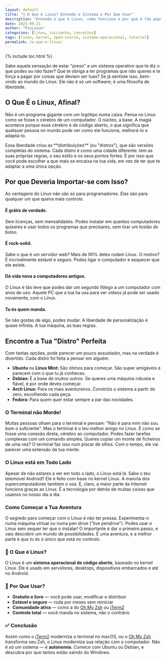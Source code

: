 ```yaml
---
layout: default
title: "🐧 O Que é Linux? Entenda o Sistema e Por Que Usar"
description: "Entenda o que é Linux, como funciona e por que é tão popular — ideal para iniciantes que querem sair do Windows e dominar um sistema livre!"
date: 2025-09-21
author: "PioLinux"
categories: [linux, iniciante, conceitos]
tags: [linux, kernel, open-source, sistema-operacional, tutorial]
permalink: /o-que-e-linux/
---
```



{% include toc.html %}





<section class="post-content">
   <p>
    Sabe aquela sensação de estar "preso" a um sistema operativo que te diz o que podes ou não fazer? Que te obriga a ter programas que não queres e te força a pagar por coisas que deviam ser tuas? Se já sentiste isso, bem-vindo ao mundo do Linux. Ele não é só um software; é uma filosofia de liberdade.
   </p>
   <h2>
    O Que É o Linux, Afinal?
   </h2>
   <p>
    Não é um programa gigante com um logótipo numa caixa. Pensa no Linux como se fosse o cérebro de um computador. O núcleo, a base. A magia acontece porque esse cérebro é de código aberto, o que significa que qualquer pessoa no mundo pode ver como ele funciona, melhorá-lo e adaptá-lo.
   </p>
   <p>
    Essa liberdade criou as **distribuições** (ou "distros"), que são versões completas do sistema. Cada distro é como uma cidade diferente: tem as suas próprias regras, o seu estilo e os seus pontos fortes. É por isso que você pode escolher a que mais se encaixa na tua vida, em vez de ter que te adaptar a uma única opção.
   </p>
   <h2>
    Por que Deveria Importar-se com Isso?
   </h2>
   <p>
    As vantagens do Linux não são só para programadores. Elas são para qualquer um que queira mais controlo.
   </p>
   <h4>
    É grátis de verdade.
   </h4>
   <p>
    Sem licenças, sem mensalidades. Podes instalar em quantos computadores quiseres e usar todos os programas que precisares, sem tirar um tostão do bolso.
   </p>
   <h4>
    É rock-solid.
   </h4>
   <p>
    Sabe o que é um servidor web? Mais de 90% deles rodam Linux. O motivo? É incrivelmente estável e seguro. Podes ligar o computador e esquecer que ele existe.
   </p>
   <h4>
    Dá vida nova a computadores antigos.
   </h4>
   <p>
    O Linux é tão leve que podes dar um segundo fôlego a um computador com anos de uso. Aquele PC que a tua tia usa para ver vídeos já pode ser usado novamente, com o Linux.
   </p>
   <h4>
    Tu és quem manda.
   </h4>
   <p>
    Se não gostas de algo, podes mudar. A liberdade de personalização é quase infinita. A tua máquina, as tuas regras.
   </p>
   <h2>
    Encontre a Tua "Distro" Perfeita
   </h2>
   <p>
    Com tantas opções, pode parecer um pouco assustador, mas na verdade é divertido. Cada distro foi feita a pensar em alguém.
   </p>
   <ul>
    <li>
     <strong>
      Ubuntu
     </strong>
     ou
     <strong>
      Linux Mint:
     </strong>
     São ótimos para começar. São super amigáveis e parecem com o que tu já conheces.
    </li>
    <li>
     <strong>
      Debian:
     </strong>
     É a base de muitos outros. Se queres uma máquina robusta e fiável, é por onde deves começar.
    </li>
    <li>
     <strong>
      Arch Linux:
     </strong>
     Para os mais aventureiros. Constróis o sistema a partir do zero, escolhendo cada peça.
    </li>
    <li>
     <strong>
      Fedora:
     </strong>
     Para quem quer estar sempre a par das novidades.
    </li>
   </ul>
   <h3>
    O Terminal não Morde!
   </h3>
   <p>
    Muitas pessoas olham para o terminal e pensam: "Não é para mim 
    não sou bom o suficiente". Mas o terminal é o teu melhor amigo no 
    Linux. É como se fosse uma conexão direta, cérebro ao computador. Podes fazer tarefas complexas com um comando simples. Queres copiar um monte de ficheiros de uma vez? O terminal faz isso num piscar de olhos. Com o tempo, ele vai parecer uma extensão da tua mente.
   </p>
   <h3>
    O Linux está em Todo Lado
   </h3>
   <p>
    Apesar de não estares a ver em todo o lado, o Linux está lá. Sabe o teu telemóvel Android? Ele é feito com base no kernel Linux. A maioria dos supercomputadores também o usa. E, claro, a maior parte da Internet funciona graças ao Linux. É a tecnologia por detrás de muitas coisas que usamos no nosso dia a dia.
   </p>
   <h3>
    Como Começar a Tua Aventura
   </h3>
   <p>
    O segredo para começar com o Linux é não ter pressa. Experimenta-o numa máquina virtual ou numa pen drive ("live pendrive"). Podes usar o Linux sem sequer ter que o instalar! O importante é dar o primeiro passo, e vais descobrir um mundo de possibilidades. É uma aventura, e a melhor parte é que tu és o único que está no controlo.
   </p>
  
  
 
<h3>🐧 O Que é Linux?</h3>
<p>O Linux é um <strong>sistema operacional de código aberto</strong>, baseado no kernel Linux. Ele é usado em servidores, desktops, dispositivos embarcados e até no Android.</p>

<h3>🔧 Por Que Usar?</h3>
<ul>
  <li><strong>Gratuito e livre</strong> — você pode usar, modificar e distribuir</li>
  <li><strong>Estável e seguro</strong> — roda por meses sem reiniciar</li>
  <li><strong>Comunidade ativa</strong> — como a do <a href="https://ohmyz.sh">Oh My Zsh</a> ou <a href="https://iterm2.com">iTerm2</a></li>
  <li><strong>Controle total</strong> — você manda no sistema, não o contrário</li>
</ul>


<h3>✅ Conclusão</h3>
<p>Assim como o <a href="https://iterm2.com">iTerm2</a> moderniza o terminal no macOS, ou o <a href="https://ohmyz.sh">Oh My Zsh</a> transforma seu Zsh, o Linux moderniza sua relação com o computador. Não é só um sistema — é <strong>autonomia</strong>. Comece com Ubuntu ou Debian, e descubra por que tantos estão saindo do Windows.</p>
</section>
